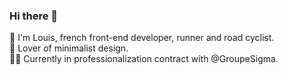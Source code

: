 ### Hi there 👋

🧑 I'm Louis, french front-end developer, runner and road cyclist.\
💫 Lover of minimalist design.\
👨‍💻 Currently in professionalization contract with @GroupeSigma.
